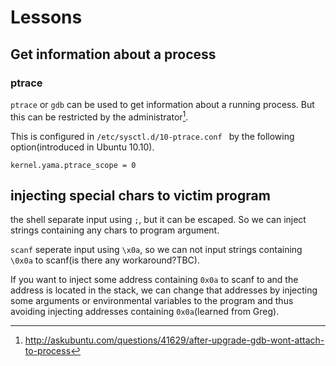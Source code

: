 # Lessons

## Get information about a process

### ptrace
`ptrace` or `gdb` can be used to get information about a running process.
But this can be restricted by the administrator[^1].

This is configured in `/etc/sysctl.d/10-ptrace.conf `
by the following option(introduced in Ubuntu 10.10).

```
kernel.yama.ptrace_scope = 0
```

## injecting special chars to victim program

the shell separate input using `;`, but it can be escaped.
So we can inject strings containing any chars to program argument.

`scanf` seperate input using `\x0a`, so we can not input strings
containing `\0x0a` to scanf(is there any workaround?TBC).

If you want to inject some address containing `0x0a` to scanf to
and the address is located in the stack, we can change that addresses
by injecting some arguments or environmental variables to the program
and thus avoiding injecting addresses containing `0x0a`(learned from Greg).

[^1]: http://askubuntu.com/questions/41629/after-upgrade-gdb-wont-attach-to-process
